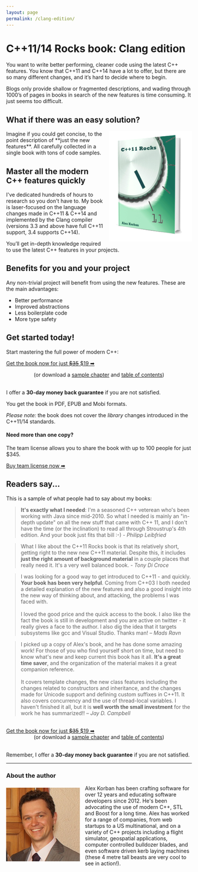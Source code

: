 ```yaml
---
layout: page
permalink: /clang-edition/
---
```

# C++11/14 Rocks book: Clang edition

You want to write better performing, cleaner code using the latest C++ features. You know that C++11 and C++14 have a lot to offer, but there are so many different changes, and it’s hard to decide where to begin.

Blogs only provide shallow or fragmented descriptions, and wading through 1000’s of pages in books in search of the new features is time consuming. It just seems too difficult.

## What if there was an easy solution?

<img src = "/img/hardcover-2014-600.png" alt = "Clang edition" style = "float: right; margin-left: 1em; border: 0; width: 225px; height: 300px; -webkit-filter: hue-rotate(300deg) contrast(1.1) brightness(1.1); -webkit-transform: translateZ(0)"/> 
Imagine if you could get concise, to the point description of **just the new features**. All carefully collected in a single book with tons of code samples. 

## Master all the modern C++ features quickly

I've dedicated hundreds of hours to research so you don't have to. My book is laser-focused on the language changes made in C++11 & C++14 and implemented by the Clang compiler (versions 3.3 and above have full C++11 support, 3.4 supports C++14). 

You’ll get in-depth knowledge required to use the latest C++ features in your projects. 

## Benefits for you and your project

Any non-trivial project will benefit from using the new features. These are the main advantages:

*   Better performance
*   Improved abstractions
*   Less boilerplate code
*   More type safety

## Get started today!

Start mastering the full power of modern C++:

<a href = "https://getdpd.com/v2/cart/add/11207/89633/93768" class = "orange-button" style = "width: 90%; margin-left: auto; margin-right: auto"><span class = "main-text">Get the book now for just <del>$35</del> $19 ➡</span></a>

<div style = "text-align: center">(or download a <a href = "/files/C++11-14-Rocks-Clang-Edition-sample.pdf">sample chapter</a> and <a href = "/files/C++11-14-Rocks-Clang-Edition-TOC.pdf">table of contents</a>)<br/><br/></div>

I offer a **30-day money back guarantee** if you are not satisfied. 

You get the book in PDF, EPUB and Mobi formats.

*Please note:* the book does not cover the _library_ changes introduced in the C++11/14 standards. 

#### Need more than one copy?

The team license allows you to share the book with up to 100 people for just $345.

<a href = "https://getdpd.com/v2/cart/add/11207/89633/93770" class = "grey-button" style = "width: 90%; margin-left: auto; margin-right: auto"><span class = "main-text">Buy team license now ➡</span></a>

## Readers say...

This is a sample of what people had to say about my books:

> **It's exactly what I needed**: I'm a seasoned C++ veterean who's been working with Java since mid-2010. So what I needed is mainly an "in-depth update" on all the new stuff that came with C++ 11, and I don't have the time (or the inclination) to read all through Stroustrup's 4th edition. And your book just fits that bill :-) - _Philipp Leibfried_


> What I like about the C++11 Rocks book is that its relatively short, getting right to the new new C++11 material. Despite this, it includes **just the right amount of background material** in a couple places that really need it. It's a very well balanced book. - _Tony Di Croce_


> I was looking for a good way to get introduced to C++11 - and quickly. **Your book has been very helpful**. Coming from C++03 I both needed a detailed explanation of the new features and also a good insight into the new way of thinking about, and attacking, the problems I was faced with. <br/><br/> I loved the good price and the quick access to the book. I also like the fact the book is still in development and you are active on twitter - it really gives a face to the author. I also dig the idea that it targets subsystems like gcc and Visual Studio. Thanks man! – _Mads Ravn_


> I picked up a copy of Alex's book, and he has done some amazing work! For those of you who find yourself short on time, but need to know what's new and keep current this book has it all. **It's a great time saver**, and the organization of the material makes it a great companion reference. <br/><br/> It covers template changes, the new class features including the changes related to constructors and inheritance, and the changes made for Unicode support and defining custom suffixes in C++11. It also covers concurrency and the use of thread-local variables. I haven't finished it all, but it is **well worth the small investment** for the work he has summarized!! – _Jay D. Campbell_


<br/>
<a href = "https://getdpd.com/v2/cart/add/11207/89633/93768" class = "orange-button" style = "width: 90%; margin-left: auto; margin-right: auto"><span class = "main-text">Get the book now for just <del>$35</del> $19 ➡</span></a>

<div style = "text-align: center">(or download a <a href = "/files/C++11-14-Rocks-Clang-Edition-sample.pdf">sample chapter</a> and <a href = "/files/C++11-14-Rocks-Clang-Edition-TOC.pdf">table of contents</a>)<br/><br/></div>

Remember, I offer a **30-day money back guarantee** if you are not satisfied. 

---

### About the author
<img src = "/img/me.jpg" alt = "Alex Korban" style = "float: left; margin-right: 1em; margin-top: 0.5em" />

Alex Korban has been crafting software for over 12 years and educating software developers since 2012. He's been advocating the use of modern C++, STL and Boost for a long time. Alex has worked for a range of companies, from web startups to a US multinational, and on a variety of C++ projects including a flight simulator, geospatial applications, computer controlled bulldozer blades, and even software driven kerb laying machines (these 4 metre tall beasts are very cool to see in action!).